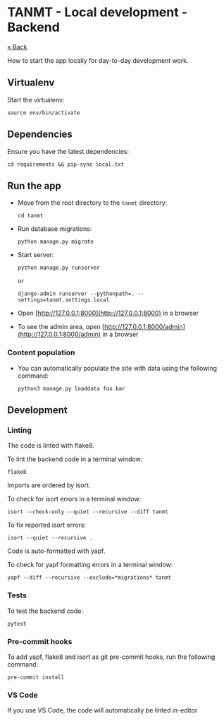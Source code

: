 # TANMT - Local development - Backend

[&laquo; Back](../README.md)

How to start the app locally for day-to-day development work.

## Virtualenv

Start the virtualenv:

```
source env/bin/activate
```


## Dependencies

Ensure you have the latest dependencies:

```
cd requirements && pip-sync local.txt
```

## Run the app

- Move from the root directory to the `tanmt` directory:

  ```
  cd tanmt
  ```

- Run database migrations:

  ```
  python manage.py migrate
  ```

- Start server:

  ```
  python manage.py runserver
  ```

  or

  ```
  django-admin runserver --pythonpath=. --settings=tanmt.settings.local
  ```

- Open [http://127.0.0.1:8000](http://127.0.0.1:8000) in a browser

- To see the admin area, open [http://127.0.0.1:8000/admin](http://127.0.0.1:8000/admin) in a browser

### Content population

- You can automatically populate the site with data using the following command:

  ```
  python3 manage.py loaddata foo bar
  ```

## Development

### Linting

The code is linted with flake8.

To lint the backend code in a terminal window:

```
flake8
```

Imports are ordered by isort.

To check for isort errors in a terminal window:

```
isort --check-only --quiet --recursive --diff tanmt

```

To fix reported isort errors:

```
isort --quiet --recursive .
```

Code is auto-formatted with yapf.

To check for yapf formatting errors in a terminal window:

```
yapf --diff --recursive --exclude=*migrations* tanmt
```

### Tests

To test the backend code:

```
pytest
```

### Pre-commit hooks

To add yapf, flake8 and isort as git pre-commit hooks, run the following command:

```
pre-commit install
```

### VS Code

If you use VS Code, the code will automatically be linted in-editor

